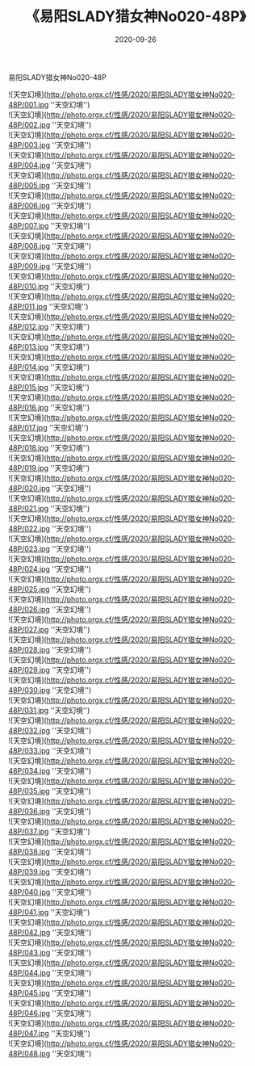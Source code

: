 ﻿---
layout: post
title: 《易阳SLADY猎女神No020-48P》
date: 2020-09-26
img: http://photo.orgx.cf/性感/2020/易阳SLADY猎女神No020-48P/000.jpg
tags: [美女,性感,泳衣]
---

易阳SLADY猎女神No020-48P



![天空幻境](http://photo.orgx.cf/性感/2020/易阳SLADY猎女神No020-48P/001.jpg ''天空幻境'')<br>
![天空幻境](http://photo.orgx.cf/性感/2020/易阳SLADY猎女神No020-48P/002.jpg ''天空幻境'')<br>
![天空幻境](http://photo.orgx.cf/性感/2020/易阳SLADY猎女神No020-48P/003.jpg ''天空幻境'')<br>
![天空幻境](http://photo.orgx.cf/性感/2020/易阳SLADY猎女神No020-48P/004.jpg ''天空幻境'')<br>
![天空幻境](http://photo.orgx.cf/性感/2020/易阳SLADY猎女神No020-48P/005.jpg ''天空幻境'')<br>
![天空幻境](http://photo.orgx.cf/性感/2020/易阳SLADY猎女神No020-48P/006.jpg ''天空幻境'')<br>
![天空幻境](http://photo.orgx.cf/性感/2020/易阳SLADY猎女神No020-48P/007.jpg ''天空幻境'')<br>
![天空幻境](http://photo.orgx.cf/性感/2020/易阳SLADY猎女神No020-48P/008.jpg ''天空幻境'')<br>
![天空幻境](http://photo.orgx.cf/性感/2020/易阳SLADY猎女神No020-48P/009.jpg ''天空幻境'')<br>
![天空幻境](http://photo.orgx.cf/性感/2020/易阳SLADY猎女神No020-48P/010.jpg ''天空幻境'')<br>
![天空幻境](http://photo.orgx.cf/性感/2020/易阳SLADY猎女神No020-48P/011.jpg ''天空幻境'')<br>
![天空幻境](http://photo.orgx.cf/性感/2020/易阳SLADY猎女神No020-48P/012.jpg ''天空幻境'')<br>
![天空幻境](http://photo.orgx.cf/性感/2020/易阳SLADY猎女神No020-48P/013.jpg ''天空幻境'')<br>
![天空幻境](http://photo.orgx.cf/性感/2020/易阳SLADY猎女神No020-48P/014.jpg ''天空幻境'')<br>
![天空幻境](http://photo.orgx.cf/性感/2020/易阳SLADY猎女神No020-48P/015.jpg ''天空幻境'')<br>
![天空幻境](http://photo.orgx.cf/性感/2020/易阳SLADY猎女神No020-48P/016.jpg ''天空幻境'')<br>
![天空幻境](http://photo.orgx.cf/性感/2020/易阳SLADY猎女神No020-48P/017.jpg ''天空幻境'')<br>
![天空幻境](http://photo.orgx.cf/性感/2020/易阳SLADY猎女神No020-48P/018.jpg ''天空幻境'')<br>
![天空幻境](http://photo.orgx.cf/性感/2020/易阳SLADY猎女神No020-48P/019.jpg ''天空幻境'')<br>
![天空幻境](http://photo.orgx.cf/性感/2020/易阳SLADY猎女神No020-48P/020.jpg ''天空幻境'')<br>
![天空幻境](http://photo.orgx.cf/性感/2020/易阳SLADY猎女神No020-48P/021.jpg ''天空幻境'')<br>
![天空幻境](http://photo.orgx.cf/性感/2020/易阳SLADY猎女神No020-48P/022.jpg ''天空幻境'')<br>
![天空幻境](http://photo.orgx.cf/性感/2020/易阳SLADY猎女神No020-48P/023.jpg ''天空幻境'')<br>
![天空幻境](http://photo.orgx.cf/性感/2020/易阳SLADY猎女神No020-48P/024.jpg ''天空幻境'')<br>
![天空幻境](http://photo.orgx.cf/性感/2020/易阳SLADY猎女神No020-48P/025.jpg ''天空幻境'')<br>
![天空幻境](http://photo.orgx.cf/性感/2020/易阳SLADY猎女神No020-48P/026.jpg ''天空幻境'')<br>
![天空幻境](http://photo.orgx.cf/性感/2020/易阳SLADY猎女神No020-48P/027.jpg ''天空幻境'')<br>
![天空幻境](http://photo.orgx.cf/性感/2020/易阳SLADY猎女神No020-48P/028.jpg ''天空幻境'')<br>
![天空幻境](http://photo.orgx.cf/性感/2020/易阳SLADY猎女神No020-48P/029.jpg ''天空幻境'')<br>
![天空幻境](http://photo.orgx.cf/性感/2020/易阳SLADY猎女神No020-48P/030.jpg ''天空幻境'')<br>
![天空幻境](http://photo.orgx.cf/性感/2020/易阳SLADY猎女神No020-48P/031.jpg ''天空幻境'')<br>
![天空幻境](http://photo.orgx.cf/性感/2020/易阳SLADY猎女神No020-48P/032.jpg ''天空幻境'')<br>
![天空幻境](http://photo.orgx.cf/性感/2020/易阳SLADY猎女神No020-48P/033.jpg ''天空幻境'')<br>
![天空幻境](http://photo.orgx.cf/性感/2020/易阳SLADY猎女神No020-48P/034.jpg ''天空幻境'')<br>
![天空幻境](http://photo.orgx.cf/性感/2020/易阳SLADY猎女神No020-48P/035.jpg ''天空幻境'')<br>
![天空幻境](http://photo.orgx.cf/性感/2020/易阳SLADY猎女神No020-48P/036.jpg ''天空幻境'')<br>
![天空幻境](http://photo.orgx.cf/性感/2020/易阳SLADY猎女神No020-48P/037.jpg ''天空幻境'')<br>
![天空幻境](http://photo.orgx.cf/性感/2020/易阳SLADY猎女神No020-48P/038.jpg ''天空幻境'')<br>
![天空幻境](http://photo.orgx.cf/性感/2020/易阳SLADY猎女神No020-48P/039.jpg ''天空幻境'')<br>
![天空幻境](http://photo.orgx.cf/性感/2020/易阳SLADY猎女神No020-48P/040.jpg ''天空幻境'')<br>
![天空幻境](http://photo.orgx.cf/性感/2020/易阳SLADY猎女神No020-48P/041.jpg ''天空幻境'')<br>
![天空幻境](http://photo.orgx.cf/性感/2020/易阳SLADY猎女神No020-48P/042.jpg ''天空幻境'')<br>
![天空幻境](http://photo.orgx.cf/性感/2020/易阳SLADY猎女神No020-48P/043.jpg ''天空幻境'')<br>
![天空幻境](http://photo.orgx.cf/性感/2020/易阳SLADY猎女神No020-48P/044.jpg ''天空幻境'')<br>
![天空幻境](http://photo.orgx.cf/性感/2020/易阳SLADY猎女神No020-48P/045.jpg ''天空幻境'')<br>
![天空幻境](http://photo.orgx.cf/性感/2020/易阳SLADY猎女神No020-48P/046.jpg ''天空幻境'')<br>
![天空幻境](http://photo.orgx.cf/性感/2020/易阳SLADY猎女神No020-48P/047.jpg ''天空幻境'')<br>
![天空幻境](http://photo.orgx.cf/性感/2020/易阳SLADY猎女神No020-48P/048.jpg ''天空幻境'')<br>